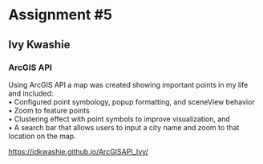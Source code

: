 # Assignment #5
## Ivy Kwashie  
### ArcGIS API

Using ArcGIS API a map was created showing important points in my life and included:
<br>• Configured point symbology, popup formatting, and sceneView behavior
<br>• Zoom to feature points
<br>• Clustering effect with point symbols to improve visualization, and
<br>• A search bar that allows users to input a city name and zoom to that location on the map.

<https://idkwashie.github.io/ArcGISAPI_Ivy/>
